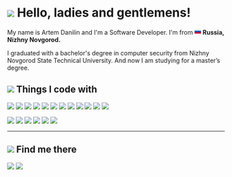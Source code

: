 # <img src="https://github.githubassets.com/images/icons/emoji/unicode/1f3a9.png" width="30px"> Hello, ladies and gentlemens!

My name is Artem Danilin and I'm a Software Developer. I'm from <img src="./russia.png" width="15px"> **Russia, Nizhny Novgorod.**

I graduated with a bachelor's degree in computer security from Nizhny Novgorod State Technical University. And now I am studying for a master’s degree.

## <img src="https://github.githubassets.com/images/icons/emoji/unicode/1f6e0.png" width="30px"> Things I code with
![](https://img.shields.io/badge/OS-Linux-informational?style=flat&logo=linux&logoColor=white&color=46a2f1)
![](https://img.shields.io/badge/OS-Windows-informational?style=flat&logo=windows&logoColor=white&color=46a2f1)
![](https://img.shields.io/badge/Editor-IntelliJ_IDEA-informational?style=flat&logo=intellij-idea&logoColor=white&color=9cf)
![](https://img.shields.io/badge/Editor-SublimeText-informational?style=flat&logo=sublime-text&logoColor=white&color=9cf)
![](https://img.shields.io/badge/Editor-VisualCode-informational?style=flat&logo=visual-studio-code&logoColor=white&color=9cf)
![](https://img.shields.io/badge/Code-Java-informational?style=flat&logo=java&logoColor=white&color=2088FF)
![](https://img.shields.io/badge/Spring-informational?style=flat&logo=spring&logoColor=white&color=2088FF)
![](https://img.shields.io/badge/Code-Android-informational?style=flat&logo=android&logoColor=white&color=2088FF)
![](https://img.shields.io/badge/Code-JavaScript-informational?style=flat&logo=javascript&logoColor=white&color=2088FF)
![](https://img.shields.io/badge/React-informational?style=flat&logo=react&logoColor=white&color=2088FF)
![](https://img.shields.io/badge/Redux-informational?style=flat&logo=redux&logoColor=white&color=2088FF)
![](https://img.shields.io/badge/Code-Python-informational?style=flat&logo=python&logoColor=white&color=2088FF)

![](https://img.shields.io/badge/Tools-Docker-informational?style=flat&logo=docker&logoColor=white&color=764ABC)
![](https://img.shields.io/badge/Tools-Git-informational?style=flat&logo=git&logoColor=white&color=764ABC)
![](https://img.shields.io/badge/Tools-Postman-informational?style=flat&logo=postman&logoColor=white&color=764ABC)
![](https://img.shields.io/badge/Database-MongoDB-informational?style=flat&logo=mongoDB&logoColor=white&color=311C87)
![](https://img.shields.io/badge/Database-MySQL-informational?style=flat&logo=mySQL&logoColor=white&color=311C87)
![](https://img.shields.io/badge/Shell-Bash-informational?style=flat&logo=gnu-bash&logoColor=white&color=F7B93E)
___


## <img src="https://github.githubassets.com/images/icons/emoji/unicode/1f50d.png" width="30px"> Find me there

[![](https://img.shields.io/badge/GitHub-%2312100E.svg?&style=for-the-badge&logo=Github&logoColor=white)](https://github.com/kuza2010)
[![](https://img.shields.io/badge/linkedin-%230077B5.svg?&style=for-the-badge&logo=linkedin&logoColor=white)](https://www.linkedin.com/in/artyom-danilin-a11026194/)